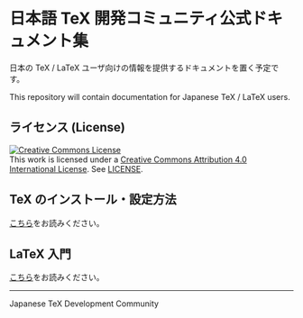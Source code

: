 # 日本語 TeX 開発コミュニティ公式ドキュメント集

日本の TeX / LaTeX ユーザ向けの情報を提供するドキュメントを置く予定です。

This repository will contain documentation for Japanese TeX / LaTeX users.

## ライセンス (License)

<a rel="license" href="http://creativecommons.org/licenses/by/4.0/"><img alt="Creative Commons License" style="border-width:0" src="https://i.creativecommons.org/l/by/4.0/88x31.png" /></a><br />This work is licensed under a <a rel="license" href="http://creativecommons.org/licenses/by/4.0/">Creative Commons Attribution 4.0 International License</a>.
See [LICENSE](./LICENSE).

## TeX のインストール・設定方法

[こちら](https://texjporg.github.io/install)をお読みください。

## LaTeX 入門

[こちら](https://texjporg.github.io/intro-latex)をお読みください。

----
Japanese TeX Development Community

